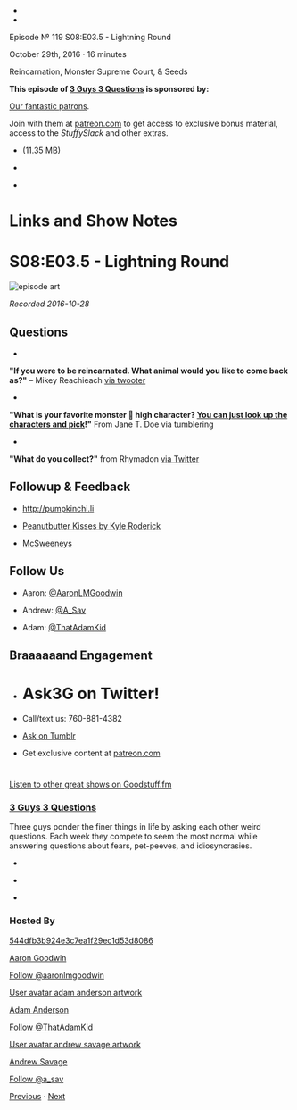 -

-

Episode № 119 S08:E03.5 - Lightning Round

October 29th, 2016 · 16 minutes

Reincarnation, Monster Supreme Court, & Seeds

**This episode of [3 Guys 3 Questions](/3g3q) is sponsored by:**

[Our fantastic patrons](http://www.patreon.com/3g3q).

Join with them at [patreon.com](http://www.patreon.com/3g3q) to get access to exclusive bonus material, access to the _StuffySlack_ and other extras.

- [](http://podcasts-1.feedpress.co/13789/3G3Q%20-%20S08E03_5.mp3)(11.35 MB)

- [](http://twitter.com/intent/tweet?text=3%20Guys%203%20Questions%20%E2%84%96%20119%20on%20@goodstuff_fm%20-%20http://goodstuff.fm/3g3q/119)

- [](http://www.facebook.com/sharer/sharer.php?u=http://goodstuff.fm/3g3q/119)

# Links and Show Notes

# S08:E03.5 - Lightning Round

![episode art](http://l.gdwn.co/11nVB.jpg)

_Recorded 2016-10-28_

## Questions

-

**"If you were to be reincarnated. What animal would you like to come back as?"** – Mikey Reachieach [via twooter](https://twitter.com/12173032/status/696037236924526592)

-

**"What is your favorite monster 👾 high character? [You can just look up the characters and pick](http://monsterhigh.wikia.com/wiki/Ghoulia_Yelps)!"** From Jane T. Doe via tumblering

-

**"What do you collect?"** from Rhymadon [via Twitter](https://twitter.com/1541712684/status/789998396224352256)

## Followup & Feedback

- <http://pumpkinchi.li>

- [Peanutbutter Kisses by Kyle Roderick](https://soundcloud.com/kyleroderick/peanut-butter-kisses)

- [McSweeneys](https://www.mcsweeneys.net/articles/the-adult-haunted-house-of-horrors)

## Follow Us

- Aaron: [@AaronLMGoodwin](http://twitter.com/aaronlmgoodwin)

- Andrew: [@A_Sav](http://twitter.com/a_sav)

- Adam: [@ThatAdamKid](http://twitter.com/thatadamkid)

## Braaaaaand Engagement

- # Ask3G on Twitter!

- Call/text us: 760-881-4382

- [Ask on Tumblr](http://3g3q.co/ask)

- Get exclusive content at [patreon.com](http://www.patreon.com/3g3q)

#

[Listen to other great shows on Goodstuff.fm](http://www.goodstuff.fm)

### [3 Guys 3 Questions](/3g3q)

Three guys ponder the finer things in life by asking each other weird questions. Each week they compete to seem the most normal while answering questions about fears, pet-peeves, and idiosyncrasies.

- [](https://itunes.apple.com/us/podcast/3-guys-3-questions/id914129482)

- [](http://feed.3g3q.co/)

- [](mailto:3guys3questions@gmail.com?cc=sponsorship%40goodstuff.fm&subject=%5BGoodStuff%20FM%5D%20Sponsorship%20Inquiry%20for%203%20Guys%203%20Questions)

### Hosted By

[544dfb3b924e3c7ea1f29ec1d53d8086](/people/aaron-goodwin)[](http://gravatar.com/avatar/544dfb3b924e3c7ea1f29ec1d53d8086.png?s=300&r=pg)

[Aaron Goodwin](/people/aaron-goodwin)

[Follow @aaronlmgoodwin](https://twitter.com/aaronlmgoodwin)

[User avatar adam anderson artwork](/people/adam-anderson)[](https://goodstuffs3.s3.amazonaws.com/uploads/user/avatar/89/user_avatar_adam-anderson_artwork.png)

[Adam Anderson](/people/adam-anderson)

[Follow @ThatAdamKid](https://twitter.com/ThatAdamKid)

[User avatar andrew savage artwork](/people/andrew-savage)[](https://goodstuffs3.s3.amazonaws.com/uploads/user/avatar/95/user_avatar_andrew-savage_artwork.png)

[Andrew Savage](/people/andrew-savage)

[Follow @a_sav](https://twitter.com/a_sav)

[Previous](/3g3q/118) · [Next](/3g3q/120)
